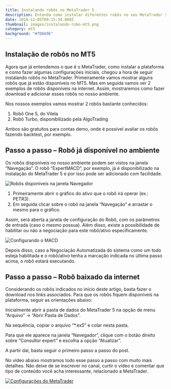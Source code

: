 ```yaml
---
title: Instalando robôs no MetaTrader 5
description: Entenda como instalar diferentes robôs no seu MetaTrader 5
date: 2018-12-05T09:15:34.000Z
thumbnail: images/instalando-robo-mt5.png
category: mt5
background: "#7D669E"
---
```

## Instalação de robôs no MT5

Agora que já entendemos o que é o MetaTrader, como instalar a plataforma e como fazer algumas configurações iniciais, chegou a hora de seguir instalando robôs no MetaTrader. Primeiramente vamos mostrar alguns robôs que já estão disponíveis no MT5. Mas em seguida vamos ver 2 exemplos de robôs disponíveis na internet. Assim, mostraremos como fazer download e adicionar esses robôs no nosso ambiente.

Nos nossos exemplos vamos mostrar 2 robôs bastante conhecidos:

1. Robô One 5, do Vilela
2. Robô Turbo, disponibilizado pela AlgoTrading

Ambos são gratuitos para contas demo, onde é possível avaliar os robôs fazendo backtest, por exemplo.

## Passo a passo – Robô já disponível no ambiente

Os robôs disponíveis no nosso ambiente podem ser vistos na janela “Navegação”. O robô “ExpertMACD”, por exemplo, já é disponibilizado na instalação do MetaTrader 5 e por isso pode ser adicionado com facilidade.

![Robôs disponíveis na janela Navegador](./../../images/01-janela-navegador.png "Janela Navegador")

1. Primeiramente abrir o gráfico do ativo que o robô irá operar (ex.: PETR3).
2. Em seguida clicar sobre o robô na janela “Navegação” e arrastar o mesmo para o gráfico.

Assim, será aberta a janela de configuração do Robô, com os parâmetros de entrada (caso o mesmo possua). Além disso, existe a possibilidade de habilitar ou não a negociação para este robô/ativo especificamente.

![Configurando o MACD](./../../images/02-parametros-entrada.png "Parâmetros de entrada do robô MACD")

Depois disso, caso a Negociação Automatizada do sistema como um todo esteja habilitada e o robô/ativo tenha a marcação indicada no última passo acima, o robô estará executando.

## Passo a passo – Robô baixado da internet

Considerando os robôs indicados no início deste artigo, basta fazer o download nos links associados. Para que os robôs fiquem disponíveis na plataforma, seguir as orientações abaixo:

Inicialmente abrir a pasta de dados do MetaTrader 5 na opção de menu “Arquivo” -> “Abrir Pasta de Dados”.

Na sequência, copiar o arquivo “*.ex5” e colar nesta pasta.

Para que ele aparece na janela “Navegador”, clique com o botão direito sobre “Consultor expert” e escolha a opção “Atualizar”.

A partir daí, basta seguir o primeiro passo a passo do post.

No vídeo abaixo mostramos todo esse passo a passo com muito mais detalhes. Não deixe de se inscrever no canal, curtir o vídeo e comentar que tipo de conteúdo você acha interessante, relacionado a MetaTrader.

[![Configurações do MetaTrader](https://img.youtube.com/vi/1683qGElsFE/0.jpg)](https://www.youtube.com/watch?v=1683qGElsFE)
